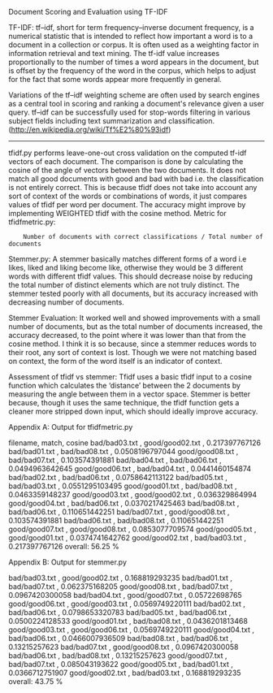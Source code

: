 Document Scoring and Evaluation using TF-IDF


TF-IDF: tf–idf, short for term frequency–inverse document frequency, is a numerical statistic that is intended to reflect how important a word is to a document in a collection or corpus. It is often used as a weighting factor in information retrieval and text mining. The tf-idf value increases proportionally to the number of times a word appears in the document, but is offset by the frequency of the word in the corpus, which helps to adjust for the fact that some words appear more frequently in general.

Variations of the tf–idf weighting scheme are often used by search engines as a central tool in scoring and ranking a document's relevance given a user query. tf–idf can be successfully used for stop-words filtering in various subject fields including text summarization and classification. (http://en.wikipedia.org/wiki/Tf%E2%80%93idf)



------------------------------------------------------


tfidf.py performs leave-one-out cross validation on the computed tf-idf vectors of each document. The comparison is done by calculating the cosine of the angle of vectors between the two documents. It does not match all good documents with good and bad with bad i.e. the classification is not entirely correct. This is because tfidf does not take into account any sort of context of the words or combinations of words, it just compares values of tfidf per word per document. The accuracy might improve by implementing WEIGHTED tfidf with the cosine method.
Metric for tfidfmetric.py:

		Number of documents with correct classifications / Total number of documents

Stemmer.py: A stemmer basically matches different forms of a word i.e likes, liked and liking become like, otherwise they would be 3 different words with different tfidf values. This should decrease noise by reducing the total number of distinct elements which are not truly distinct. The stemmer tested poorly with all documents, but its accuracy increased with decreasing number of documents.

Stemmer Evaluation: It worked well and showed improvements with a small number of documents, but as the total number of documents increased, the accuracy decreased, to the point where it was lower than that from the cosine method. I think it is so because, since a stemmer reduces words to their  root, any sort of context is lost. Though we were not matching based on context, the form of the word itself is an indicator of context.

Assessment of tfidf vs stemmer: Tfidf uses a basic tfidf input to a cosine function which calculates the ‘distance’ between the 2 documents by measuring the angle between them in a vector space. Stemmer is better because, though it uses the same technique, the tfidf function gets a cleaner more stripped down input, which should ideally improve accuracy.

Appendix A: Output for tfidfmetric.py

filename,  match,  cosine
bad/bad03.txt ,  good/good02.txt ,  0.217397767126
bad/bad01.txt ,  bad/bad08.txt ,  0.0508196797044
good/good08.txt ,  bad/bad07.txt ,  0.103574391881
bad/bad04.txt ,  bad/bad06.txt ,  0.0494963642645
good/good06.txt ,  bad/bad04.txt ,  0.0441460154874
bad/bad02.txt ,  bad/bad06.txt ,  0.0758642113122
bad/bad05.txt ,  bad/bad03.txt ,  0.0551295103495
good/good01.txt ,  bad/bad08.txt ,  0.0463359148237
good/good03.txt ,  good/good02.txt ,  0.036329864994
good/good04.txt ,  bad/bad06.txt ,  0.0370217425463
bad/bad08.txt ,  bad/bad06.txt ,  0.110651442251
bad/bad07.txt ,  good/good08.txt ,  0.103574391881
bad/bad06.txt ,  bad/bad08.txt ,  0.110651442251
good/good07.txt ,  good/good08.txt ,  0.0853077709574
good/good05.txt ,  good/good01.txt ,  0.0374741642762
good/good02.txt ,  bad/bad03.txt ,  0.217397767126
overall:  56.25 %

Appendix B: Output for stemmer.py

bad/bad03.txt ,  good/good02.txt ,  0.168819293235
bad/bad01.txt ,  bad/bad07.txt ,  0.062375168205
good/good08.txt ,  bad/bad07.txt ,  0.0967420300058
bad/bad04.txt ,  good/good07.txt ,  0.05722698765
good/good06.txt ,  good/good03.txt ,  0.0569749220111
bad/bad02.txt ,  bad/bad06.txt ,  0.0798653320783
bad/bad05.txt ,  bad/bad06.txt ,  0.0500224128533
good/good01.txt ,  bad/bad08.txt ,  0.0436201813468
good/good03.txt ,  good/good06.txt ,  0.0569749220111
good/good04.txt ,  bad/bad06.txt ,  0.0466007936509
bad/bad08.txt ,  bad/bad06.txt ,  0.13215257623
bad/bad07.txt ,  good/good08.txt ,  0.0967420300058
bad/bad06.txt ,  bad/bad08.txt ,  0.13215257623
good/good07.txt ,  bad/bad07.txt ,  0.085043193622
good/good05.txt ,  bad/bad01.txt ,  0.0366712751907
good/good02.txt ,  bad/bad03.txt ,  0.168819293235
overall:  43.75 %



